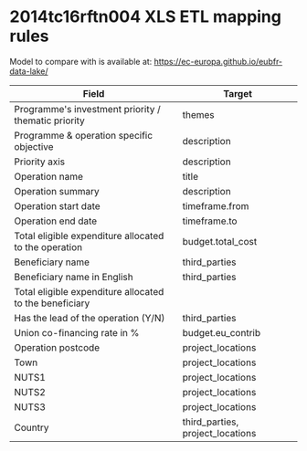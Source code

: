 # 2014tc16rftn004 XLS ETL mapping rules

Model to compare with is available at: https://ec-europa.github.io/eubfr-data-lake/

| Field                                                   | Target                           |
| ------------------------------------------------------- | -------------------------------- |
| Programme's investment priority / thematic priority     | themes                           |
| Programme & operation specific objective                | description                      |
| Priority axis                                           | description                      |
| Operation name                                          | title                            |
| Operation summary                                       | description                      |
| Operation start date                                    | timeframe.from                   |
| Operation end date                                      | timeframe.to                     |
| Total eligible expenditure allocated to the operation   | budget.total_cost                |
| Beneficiary name                                        | third_parties                    |
| Beneficiary name in English                             | third_parties                    |
| Total eligible expenditure allocated to the beneficiary |                                  |
| Has the lead of the operation (Y/N)                     | third_parties                    |
| Union co-financing rate in %                            | budget.eu_contrib                |
| Operation postcode                                      | project_locations                |
| Town                                                    | project_locations                |
| NUTS1                                                   | project_locations                |
| NUTS2                                                   | project_locations                |
| NUTS3                                                   | project_locations                |
| Country                                                 | third_parties, project_locations |
